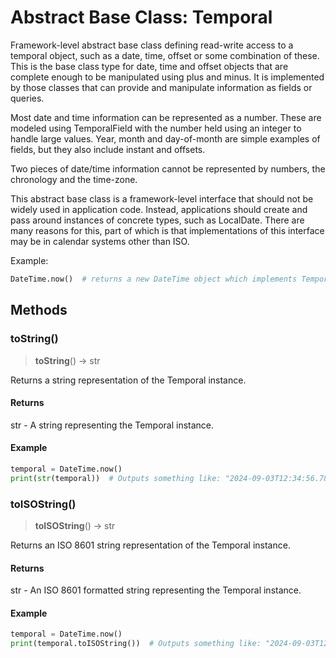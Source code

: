 # Abstract Base Class: Temporal

Framework-level abstract base class defining read-write access to a temporal object, such as a date, time, offset or some combination of these.
This is the base class type for date, time and offset objects that are complete enough to be manipulated using plus and minus.
It is implemented by those classes that can provide and manipulate information as fields or queries.

Most date and time information can be represented as a number.
These are modeled using TemporalField with the number held using an integer to handle large values.
Year, month and day-of-month are simple examples of fields, but they also include instant and offsets.

Two pieces of date/time information cannot be represented by numbers, the chronology and the time-zone.

This abstract base class is a framework-level interface that should not be widely used in application code.
Instead, applications should create and pass around instances of concrete types, such as LocalDate.
There are many reasons for this, part of which is that implementations of this interface may be in calendar systems other than ISO.

Example:
```python
DateTime.now()  # returns a new DateTime object which implements Temporal
```

## Methods

### toString()

> **toString**() -> str

Returns a string representation of the Temporal instance.

#### Returns

str - A string representing the Temporal instance.

#### Example

```python
temporal = DateTime.now()
print(str(temporal))  # Outputs something like: "2024-09-03T12:34:56.789Z"
```

### toISOString()

> **toISOString**() -> str

Returns an ISO 8601 string representation of the Temporal instance.

#### Returns

str - An ISO 8601 formatted string representing the Temporal instance.

#### Example

```python
temporal = DateTime.now()
print(temporal.toISOString())  # Outputs something like: "2024-09-03T12:34:56.789Z"
```
